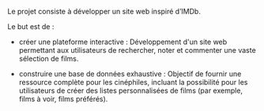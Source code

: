 Le projet consiste à développer un site web inspiré d’IMDb. 

Le but est de : 

-  créer une plateforme interactive : Développement d'un site web permettant aux utilisateurs de rechercher, noter et commenter une vaste sélection de films.

- construire une base de données exhaustive : Objectif de fournir une ressource complète pour les cinéphiles, incluant la possibilité pour les utilisateurs de créer
des listes personnalisées de films (par exemple, films à voir, films préférés).
